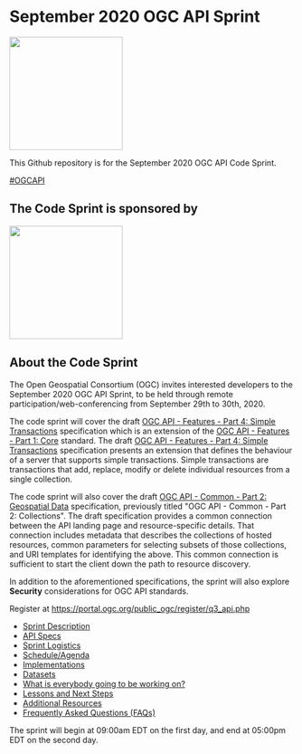 # September 2020 OGC API Sprint

[<img src="http://www.opengeospatial.org/pub/www/files/OGC_Logo_2D_Blue_x_0_0.png" width="200"/>](https://www.opengeospatial.org)

This Github repository is for the September 2020 OGC API Code Sprint.

[#OGCAPI](https://twitter.com/hashtag/OGCAPI)

The Code Sprint is sponsored by
------------

[<img src="https://www.ordnancesurvey.co.uk/blog/wp-content/uploads/2018/08/os-logo.png" width="200"/>](https://os.uk)


About the Code Sprint
----------------

The Open Geospatial Consortium (OGC) invites interested developers to the September 2020 OGC API Sprint, to be held through remote participation/web-conferencing from September 29th to 30th, 2020.

The code sprint will cover the draft [OGC API - Features - Part 4: Simple Transactions](http://docs.opengeospatial.org/DRAFTS/20-002.html) specification which is an extension of the [OGC API - Features - Part 1: Core](http://docs.opengeospatial.org/is/17-069r3/17-069r3.html) standard. The draft [OGC API - Features - Part 4: Simple Transactions](http://docs.opengeospatial.org/DRAFTS/20-002.html) specification presents an extension that defines the behaviour of a server that supports simple transactions. Simple transactions are transactions that add, replace, modify or delete individual resources from a single collection.

The code sprint will also cover the draft [OGC API - Common - Part 2: Geospatial Data](http://docs.opengeospatial.org/DRAFTS/20-024.pdf) specification, previously titled "OGC API - Common - Part 2: Collections". The draft specification provides a common connection between the API landing page and resource-specific details. That connection includes metadata that describes the collections of hosted resources, common parameters for selecting subsets of those collections, and URI templates for identifying the above. This common connection is sufficient to start the client down the path to resource discovery.

In addition to the aforementioned specifications, the sprint will also explore __Security__ considerations for OGC API standards.

Register at https://portal.ogc.org/public_ogc/register/q3_api.php


* [Sprint Description](./about.adoc)
* [API Specs](./specs.adoc)
* [Sprint Logistics](./logistics.adoc)
* [Schedule/Agenda](./agenda.adoc)
* [Implementations](./implementations.adoc)
* [Datasets](./Shared_Datasets/README.md)
* [What is everybody going to be working on?](https://github.com/opengeospatial/OGC-API-Sprint-September-2020/issues/1)
* [Lessons and Next Steps](./lessonsAndNextSteps.adoc)
* [Additional Resources](./additionalResources.adoc)
* [Frequently Asked Questions (FAQs)](./FAQ.adoc)

The sprint will begin at 09:00am EDT on the first day, and end at 05:00pm EDT on the second day.

